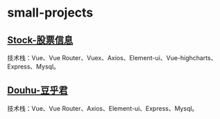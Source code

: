 # small-projects

## [Stock-股票信息](./stock/)
技术栈：Vue、Vue Router、Vuex、Axios、Element-ui、Vue-highcharts、Express、Mysql。


## [Douhu-豆乎君](./douhu/)
技术栈：Vue、Vue Router、Axios、Element-ui、Express、Mysql。
